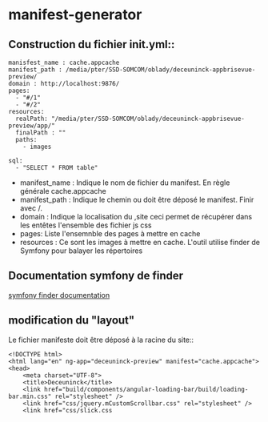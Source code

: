 # manifest-generator

## Construction du fichier init.yml::

    manisfest_name : cache.appcache
    manifest_path : /media/pter/SSD-SOMCOM/oblady/deceuninck-appbrisevue-preview/
    domain : http://localhost:9876/
    pages:
      - "#/1"
      - "#/2"
    resources:
      realPath: "/media/pter/SSD-SOMCOM/oblady/deceuninck-appbrisevue-preview/app/"
      finalPath : ""
      paths:
        - images

    sql:
      - "SELECT * FROM table"

* manifest_name : Indique le nom de fichier du manifest. En règle générale cache.appcache
* manifest_path : Indique le chemin ou doit être déposé le manifest. Finir avec /.
* domain : Indique la localisation du ,site ceci permet de récupérer dans les entêtes l'ensemble des fichier js css
* pages: Liste l'ensemnble des pages à mettre en cache
* resources : Ce sont les images à mettre en cache. L'outil utilise finder de Symfony pour balayer les répertoires

## Documentation symfony de finder

[symfony finder documentation](http://symfony.com/doc/current/components/finder.html)

## modification du "layout"

Le fichier manifeste doit être déposé à la racine du site::

    <!DOCTYPE html>
    <html lang="en" ng-app="deceuninck-preview" manifest="cache.appcache">
    <head>
        <meta charset="UTF-8">
        <title>Deceuninck</title>
        <link href="build/components/angular-loading-bar/build/loading-bar.min.css" rel="stylesheet" />
        <link href="css/jquery.mCustomScrollbar.css" rel="stylesheet" />
        <link href="css/slick.css


